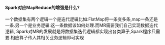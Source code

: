 #### Spark对应MapReduce的增强是什么?

一个数据集有两个逻辑一个是迭代逻辑比如:FlatMap将一条变多条,map一条还是一条.另一个是业务逻辑:这一条数据该如何处理.而MR需要我们自己实现数据迭代逻辑, Spark对MR的发展就是将数据集迭代逻辑都实现出各类算子,Spark程序只需要.相应算子传入其相关业务逻辑即可实现


